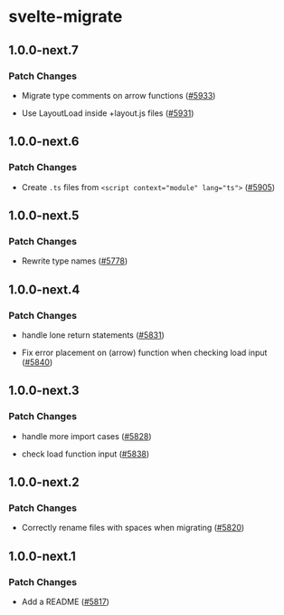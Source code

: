 # svelte-migrate

## 1.0.0-next.7

### Patch Changes

- Migrate type comments on arrow functions ([#5933](https://github.com/sveltejs/kit/pull/5933))

* Use LayoutLoad inside +layout.js files ([#5931](https://github.com/sveltejs/kit/pull/5931))

## 1.0.0-next.6

### Patch Changes

- Create `.ts` files from `<script context="module" lang="ts">` ([#5905](https://github.com/sveltejs/kit/pull/5905))

## 1.0.0-next.5

### Patch Changes

- Rewrite type names ([#5778](https://github.com/sveltejs/kit/pull/5778))

## 1.0.0-next.4

### Patch Changes

- handle lone return statements ([#5831](https://github.com/sveltejs/kit/pull/5831))

* Fix error placement on (arrow) function when checking load input ([#5840](https://github.com/sveltejs/kit/pull/5840))

## 1.0.0-next.3

### Patch Changes

- handle more import cases ([#5828](https://github.com/sveltejs/kit/pull/5828))

* check load function input ([#5838](https://github.com/sveltejs/kit/pull/5838))

## 1.0.0-next.2

### Patch Changes

- Correctly rename files with spaces when migrating ([#5820](https://github.com/sveltejs/kit/pull/5820))

## 1.0.0-next.1

### Patch Changes

- Add a README ([#5817](https://github.com/sveltejs/kit/pull/5817))
